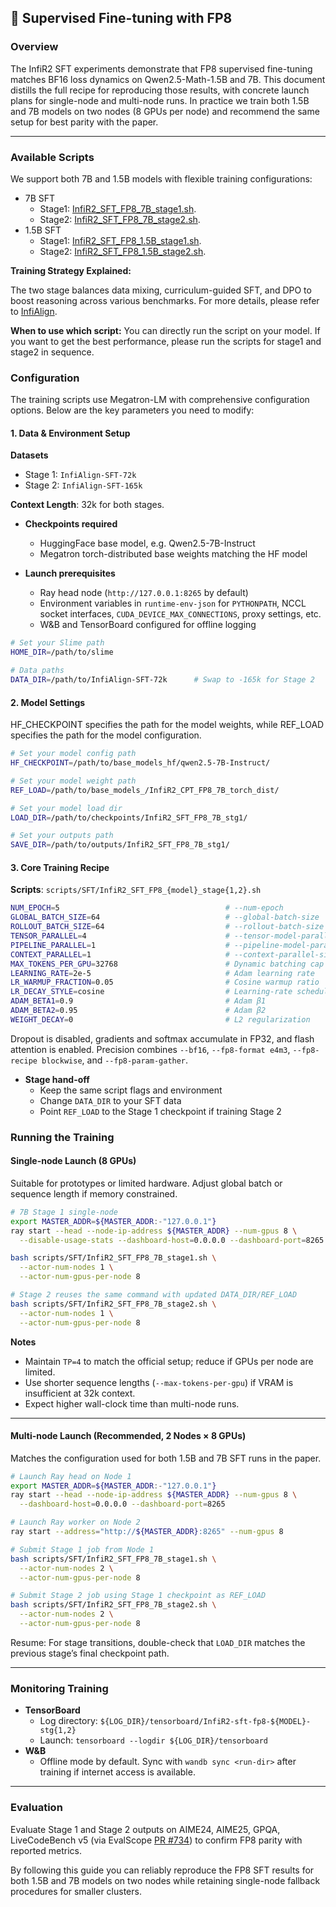 ## 🤖 Supervised Fine-tuning with FP8

### Overview
The InfiR2 SFT experiments demonstrate that FP8 supervised fine-tuning matches BF16 loss dynamics on Qwen2.5-Math-1.5B and 7B. This document distills the full recipe for reproducing those results, with concrete launch plans for single-node and multi-node runs. In practice we train both 1.5B and 7B models on two nodes (8 GPUs per node) and recommend the same setup for best parity with the paper.

---

### Available Scripts

We support both 7B and 1.5B models with flexible training configurations:

- 7B SFT
  - Stage1: [InfiR2_SFT_FP8_7B_stage1.sh](../scripts/SFT/InfiR2_SFT_FP8_7B_stage1.sh).
  - Stage2: [InfiR2_SFT_FP8_7B_stage2.sh](../scripts/SFT/InfiR2_SFT_FP8_7B_stage2.sh).
- 1.5B SFT
  - Stage1: [InfiR2_SFT_FP8_1.5B_stage1.sh](../scripts/SFT/InfiR2_SFT_FP8_1.5B_stage1.sh).
  - Stage2: [InfiR2_SFT_FP8_1.5B_stage2.sh](../scripts/SFT/InfiR2_SFT_FP8_1.5B_stage2.sh).


**Training Strategy Explained:**

The two stage balances data mixing, curriculum-guided SFT, and DPO to boost reasoning across various benchmarks. For more details, please refer to [InfiAlign](https://arxiv.org/abs/2508.05496).

**When to use which script:**
You can directly run the script on your model. If you want to get the best performance, please run the scripts for stage1 and stage2 in sequence.

### Configuration

The training scripts use Megatron-LM with comprehensive configuration options. Below are the key parameters you need to modify:

#### 1. Data & Environment Setup
**Datasets**  
- Stage 1: `InfiAlign-SFT-72k`
- Stage 2: `InfiAlign-SFT-165k`

**Context Length**: 32k for both stages.
- **Checkpoints required**  
  - HuggingFace base model, e.g. Qwen2.5-7B-Instruct  
  - Megatron torch-distributed base weights matching the HF model  

- **Launch prerequisites**  
  - Ray head node (`http://127.0.0.1:8265` by default)  
  - Environment variables in `runtime-env-json` for `PYTHONPATH`, NCCL socket interfaces, `CUDA_DEVICE_MAX_CONNECTIONS`, proxy settings, etc.  
  - W&B and TensorBoard configured for offline logging

```bash 
# Set your Slime path
HOME_DIR=/path/to/slime 

# Data paths
DATA_DIR=/path/to/InfiAlign-SFT-72k      # Swap to -165k for Stage 2
```

#### 2. Model Settings

HF_CHECKPOINT specifies the path for the model weights, while REF_LOAD specifies the path for the model configuration.

```bash
# Set your model config path
HF_CHECKPOINT=/path/to/base_models_hf/qwen2.5-7B-Instruct/

# Set your model weight path
REF_LOAD=/path/to/base_models_/InfiR2_CPT_FP8_7B_torch_dist/

# Set your model load dir
LOAD_DIR=/path/to/checkpoints/InfiR2_SFT_FP8_7B_stg1/

# Set your outputs path
SAVE_DIR=/path/to/outputs/InfiR2_SFT_FP8_7B_stg1/
```

#### 3. Core Training Recipe
**Scripts**: `scripts/SFT/InfiR2_SFT_FP8_{model}_stage{1,2}.sh`

```bash
NUM_EPOCH=5                                     # --num-epoch
GLOBAL_BATCH_SIZE=64                            # --global-batch-size
ROLLOUT_BATCH_SIZE=64                           # --rollout-batch-size
TENSOR_PARALLEL=4                               # --tensor-model-parallel-size
PIPELINE_PARALLEL=1                             # --pipeline-model-parallel-size
CONTEXT_PARALLEL=1                              # --context-parallel-size
MAX_TOKENS_PER_GPU=32768                        # Dynamic batching cap
LEARNING_RATE=2e-5                              # Adam learning rate
LR_WARMUP_FRACTION=0.05                         # Cosine warmup ratio
LR_DECAY_STYLE=cosine                           # Learning-rate scheduler
ADAM_BETA1=0.9                                  # Adam β1
ADAM_BETA2=0.95                                 # Adam β2
WEIGHT_DECAY=0                                  # L2 regularization
```

Dropout is disabled, gradients and softmax accumulate in FP32, and flash attention is enabled. Precision combines `--bf16`, `--fp8-format e4m3`, `--fp8-recipe blockwise`, and `--fp8-param-gather`.
- **Stage hand-off**  
  - Keep the same script flags and environment  
  - Change `DATA_DIR` to your SFT data
  - Point `REF_LOAD` to the Stage 1 checkpoint if training Stage 2


### Running the Training 

#### Single-node Launch (8 GPUs)
Suitable for prototypes or limited hardware. Adjust global batch or sequence length if memory constrained.

```bash
# 7B Stage 1 single-node
export MASTER_ADDR=${MASTER_ADDR:-"127.0.0.1"}
ray start --head --node-ip-address ${MASTER_ADDR} --num-gpus 8 \
  --disable-usage-stats --dashboard-host=0.0.0.0 --dashboard-port=8265

bash scripts/SFT/InfiR2_SFT_FP8_7B_stage1.sh \
  --actor-num-nodes 1 \
  --actor-num-gpus-per-node 8

# Stage 2 reuses the same command with updated DATA_DIR/REF_LOAD
bash scripts/SFT/InfiR2_SFT_FP8_7B_stage2.sh \
  --actor-num-nodes 1 \
  --actor-num-gpus-per-node 8
```

**Notes**
- Maintain `TP=4` to match the official setup; reduce if GPUs per node are limited.  
- Use shorter sequence lengths (`--max-tokens-per-gpu`) if VRAM is insufficient at 32k context.  
- Expect higher wall-clock time than multi-node runs.

---

#### Multi-node Launch (Recommended, 2 Nodes × 8 GPUs)
Matches the configuration used for both 1.5B and 7B SFT runs in the paper.

```bash
# Launch Ray head on Node 1
export MASTER_ADDR=${MASTER_ADDR:-"127.0.0.1"}
ray start --head --node-ip-address ${MASTER_ADDR} --num-gpus 8 \
  --dashboard-host=0.0.0.0 --dashboard-port=8265

# Launch Ray worker on Node 2
ray start --address="http://${MASTER_ADDR}:8265" --num-gpus 8

# Submit Stage 1 job from Node 1
bash scripts/SFT/InfiR2_SFT_FP8_7B_stage1.sh \
  --actor-num-nodes 2 \
  --actor-num-gpus-per-node 8

# Submit Stage 2 job using Stage 1 checkpoint as REF_LOAD
bash scripts/SFT/InfiR2_SFT_FP8_7B_stage2.sh \
  --actor-num-nodes 2 \
  --actor-num-gpus-per-node 8
```

Resume: For stage transitions, double-check that `LOAD_DIR` matches the previous stage’s final checkpoint path.

---

### Monitoring Training

- **TensorBoard**  
  - Log directory: `${LOG_DIR}/tensorboard/InfiR2-sft-fp8-${MODEL}-stg{1,2}`  
  - Launch: `tensorboard --logdir ${LOG_DIR}/tensorboard`
- **W&B**  
  - Offline mode by default. Sync with `wandb sync <run-dir>` after training if internet access is available.

---

### Evaluation

Evaluate Stage 1 and Stage 2 outputs on AIME24, AIME25, GPQA, LiveCodeBench v5 (via EvalScope [PR #734](https://github.com/modelscope/evalscope/pull/734)) to confirm FP8 parity with reported metrics.

By following this guide you can reliably reproduce the FP8 SFT results for both 1.5B and 7B models on two nodes while retaining single-node fallback procedures for smaller clusters.
